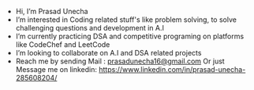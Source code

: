 -  Hi, I’m Prasad Unecha
-  I’m interested in Coding related stuff's like problem solving, to solve challenging questions and development in A.I
-  I’m currently practicing DSA and competitive programing on platforms like CodeChef and LeetCode
-  I’m looking to collaborate on A.I and DSA related projects
-  Reach me by sending Mail : prasadunecha16@gmail.com Or just 
     Message me on linkedin: https://www.linkedin.com/in/prasad-unecha-285608204/

<!---
prasadunecha/prasadunecha is a ✨ special ✨ repository because its `README.md` (this file) appears on your GitHub profile.
You can click the Preview link to take a look at your changes.
--->
